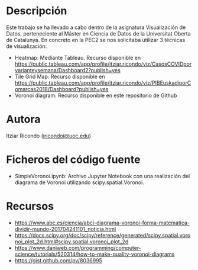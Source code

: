 # Descripción
Este trabajo se ha llevado a cabo dentro de la asignatura Visualización de Datos, perteneciente al Máster en Ciencia de Datos de la Universitat Oberta de Catalunya. En concreto en la PEC2 se nos solicitaba utilizar 3 técnicas de visualización:

* Heatmap: Mediante Tableau. Recurso disponible en https://public.tableau.com/app/profile/itziar.ricondo/viz/CasosCOVIDporvarianteysemana/Dashboard2?publish=yes
* Tile Grid Map: Recurso disponible en https://public.tableau.com/app/profile/itziar.ricondo/viz/PIBEuskadiporComarcas2018/Dashboard?publish=yes
* Voronoi diagram: Recurso disponible en este repositorio de Github

# Autora
Itziar Ricondo (iricondoi@uoc.edu)

# Ficheros del código fuente

* SimpleVoronoi.ipynb: Archivo Jupyter Notebook con una realización del diagrama de Voronoi utilizando scipy.spatial.Voronoi.

# Recursos
  - https://www.abc.es/ciencia/abci-diagrama-voronoi-forma-matematica-dividir-mundo-201704241101_noticia.html
  - https://docs.scipy.org/doc/scipy/reference/generated/scipy.spatial.voronoi_plot_2d.html#scipy.spatial.voronoi_plot_2d
  - https://www.daniweb.com/programming/computer-science/tutorials/520314/how-to-make-quality-voronoi-diagrams
  - https://gist.github.com/pv/8036995
